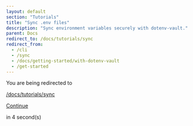 ```yaml
---
layout: default
section: "Tutorials"
title: "Sync .env files"
description: "Sync environment variables securely with dotenv-vault."
parent: Docs
redirect_to: /docs/tutorials/sync
redirect_from:
  - /cli
  - /sync
  - /docs/getting-started/with-dotenv-vault
  - /get-started
---
```


<div class="row my-5 py-5">
  <div class="col-lg-6 offset-lg-3">
    <p class="text-center mt-5 pt-5 mb-1 fw-bold">You are being redirected to</p>
    <p class="text-center">
      <a class="text-dark" rel="" href="/docs/tutorials/sync"><u>/docs/tutorials/sync</u></a>
    </p>
    <p class="text-center mb-1">
      <a class="btn btn-dark" rel="" href="/docs/tutorials/sync">Continue</a>
    </p>
    <p class="text-center mb-5 pb-5 small">in <span id="counter">4</span> second(s)</p>
  </div>
</div>

<script>
  var interval
  interval = setInterval(function() {
    var div = document.querySelector("#counter")
    var count = div.textContent * 1 - 1
    div.textContent = count
    if (count <= 0) {
      window.location.replace("https://dotenv.org/docs/tutorials/sync")
      clearInterval(interval)
    }
  }, 1000)
</script>
